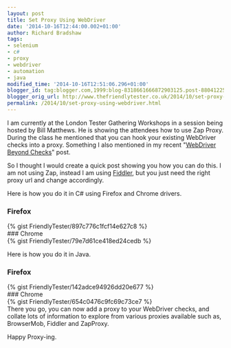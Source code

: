 ```yaml
---
layout: post
title: Set Proxy Using WebDriver
date: '2014-10-16T12:44:00.002+01:00'
author: Richard Bradshaw
tags:
- selenium
- c#
- proxy
- webdriver
- automation
- java
modified_time: '2014-10-16T12:51:06.296+01:00'
blogger_id: tag:blogger.com,1999:blog-8318661666872903125.post-880412257304893426
blogger_orig_url: http://www.thefriendlytester.co.uk/2014/10/set-proxy-using-webdriver.html
permalink: /2014/10/set-proxy-using-webdriver.html
---
```


I am currently at the London Tester Gathering Workshops in a session being hosted by Bill Matthews. He is showing the attendees how to use Zap Proxy. During the class he mentioned that you can hook your existing WebDriver checks into a proxy. Something I also mentioned in my recent "[WebDriver Beyond Checks](http://www.thefriendlytester.co.uk/2014/10/webdriver-beyond-checks.html)" post.  

So I thought I would create a quick post showing you how you can do this. I am not using Zap, instead I am using [Fiddler](http://www.telerik.com/fiddler), but you just need the right proxy url and change accordingly.  

Here is how you do it in C# using Firefox and Chrome drivers.  
### Firefox  
<div class="centerplugin">
{% gist FriendlyTester/897c776c1fcf14e627c8 %}
</div>
### Chrome  
<div class="centerplugin">
{% gist FriendlyTester/79e7d61ce418ed24cedb %}
</div>

Here is how you do it in Java.  

### Firefox  
<div class="centerplugin">
{% gist FriendlyTester/142adce94926dd20e677 %}
</div>
### Chrome  
<div class="centerplugin">
{% gist FriendlyTester/654c0476c9fc69c73ce7 %}
</div>
There you go, you can now add a proxy to your WebDriver checks, and collate lots of information to explore from various proxies available such as, BrowserMob, Fiddler and ZapProxy.  

Happy Proxy-ing.